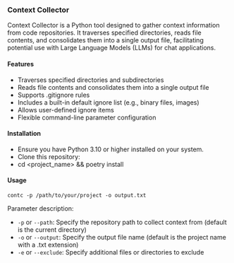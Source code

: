 ### Context Collector

Context Collector is a Python tool designed to gather context information from code repositories. It traverses specified directories, reads file contents, and consolidates them into a single output file, facilitating potential use with Large Language Models (LLMs) for chat applications.

#### Features
- Traverses specified directories and subdirectories
- Reads file contents and consolidates them into a single output file
- Supports .gitignore rules
- Includes a built-in default ignore list (e.g., binary files, images)
- Allows user-defined ignore items
- Flexible command-line parameter configuration


#### Installation

- Ensure you have Python 3.10 or higher installed on your system.
- Clone this repository:
- cd <project_name> && poetry install

#### Usage

```shell
contc -p /path/to/your/project -o output.txt
```

Parameter description:
- `-p` or `--path`: Specify the repository path to collect context from (default is the current directory)
- `-o` or `--output`: Specify the output file name (default is the project name with a .txt extension)
- `-e` or `--exclude`: Specify additional files or directories to exclude